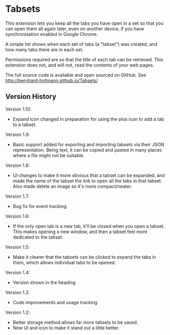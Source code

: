 # Tabsets

This extension lets you keep all the tabs you have open in a set so that you can open them all again later, even on another device, if you have synchronisation enabled in Google Chrome.

A simple list shows when each set of tabs (a "tabset") was created, and how many tabs there are in each set.

Permissions required are so that the title of each tab can be retrieved. This extension does not, and will not, read the contents of your web pages.

The full source code is available and open sourced on GitHub.
See http://bernhard-hofmann.github.io/Tabsets/

## Version History
Version 1.10:
* Expand icon changed in preparation for using the plus icon to add a tab to a tabset.

Version 1.9:
* Basic support added for exporting and importing tabsets via their JSON representation. Being text, it can be copied and pasted in many places where a file might not be suitable.

Version 1.8:
* UI changes to make it more obvious that a tabset can be expanded, and made the name of the tabset the link to open all the tabs in that tabset. Also made delete an image so it's more compact/neater.

Version 1.7:
* Bug fix for event tracking.

Version 1.6:
* If the only open tab is a new tab, it'll be closed when you open a tabset. This makes opening a new window, and then a tabset feel more dedicated to the tabset.

Version 1.5:
* Make it clearer that the tabsets can be clicked to expand the tabs in them, which allows individual tabs to be opened.

Version 1.4:
* Version shown in the heading

Version 1.3:
* Code improvements and usage tracking

Version 1.2:
* Better storage method allows far more tabsets to be saved.
* New UI and icon to make it stand out a little better.